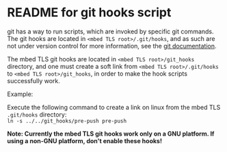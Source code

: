 README for git hooks script
===========================
git has a way to run scripts, which are invoked by specific git commands.
The git hooks are located in `<mbed TLS root>/.git/hooks`, and as such are not under version control
for more information, see the [git documentation](https://git-scm.com/docs/githooks).

The mbed TLS git hooks are located in `<mbed TLS root>/git_hooks` directory, and one must create a soft link from `<mbed TLS root>/.git/hooks` to `<mbed TLS root>/git_hooks`, in order to make the hook scripts successfully work.

Example:

Execute the following command to create a link on linux from the mbed TLS `.git/hooks` directory:  
`ln -s ../../git_hooks/pre-push pre-push`

**Note: Currently the mbed TLS git hooks work only on a GNU platform. If using a non-GNU platform, don't enable these hooks!**
